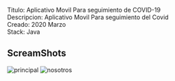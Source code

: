 Titulo: Aplicativo Movil Para seguimiento de COVID-19
<br/>
Descripcion: Aplicativo Movil Para seguimiento del Covid
<br/>
Creado:  2020 Marzo
<br/>
Stack: Java



## ScreamShots

![principal](https://media.discordapp.net/attachments/784925532973695018/800181307421753344/Track1.png?width=289&height=559)
![nosotros](https://media.discordapp.net/attachments/784925532973695018/800181312547192852/Track2.png?width=289&height=559)
